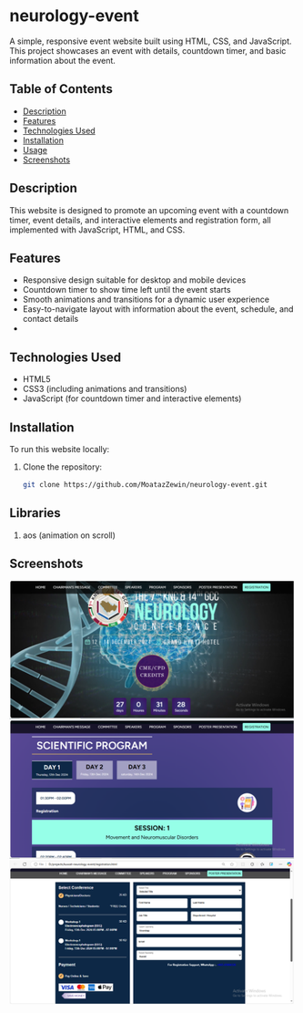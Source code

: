 # neurology-event

A simple, responsive event website built using HTML, CSS, and JavaScript. This project showcases an event with details, countdown timer, and basic information about the event.

## Table of Contents

- [Description](#description)
- [Features](#features)
- [Technologies Used](#technologies-used)
- [Installation](#installation)
- [Usage](#usage)
- [Screenshots](#screenshots)

## Description

This website is designed to promote an upcoming event with a countdown timer, event details, and interactive elements and registration form, all implemented with JavaScript, HTML, and CSS.

## Features

- Responsive design suitable for desktop and mobile devices
- Countdown timer to show time left until the event starts
- Smooth animations and transitions for a dynamic user experience
- Easy-to-navigate layout with information about the event, schedule, and contact details
-

## Technologies Used

- HTML5
- CSS3 (including animations and transitions)
- JavaScript (for countdown timer and interactive elements)

## Installation

To run this website locally:

1. Clone the repository:
   ```bash
   git clone https://github.com/MoatazZewin/neurology-event.git
   ```

## Libraries

1. aos (animation on scroll)

## Screenshots

<img src="images/Screenshot (203).png" alt="Event Website Screenshot" width="500"/>
<img src="images/Screenshot (204).png" alt="Event Website Screenshot" width="500"/>
<img src="images/Screenshot (205).png" alt="Event Website Screenshot" width="500"/>
